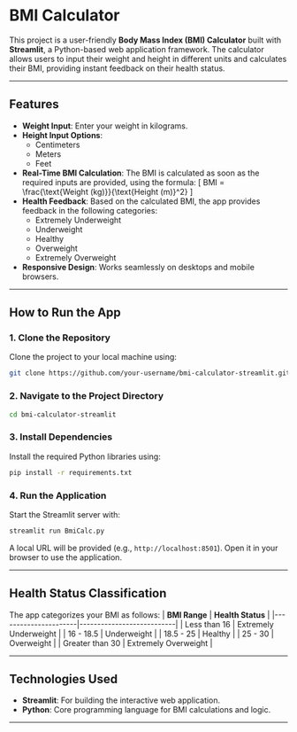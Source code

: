 # **BMI Calculator**

This project is a user-friendly **Body Mass Index (BMI) Calculator** built with **Streamlit**, a Python-based web application framework. The calculator allows users to input their weight and height in different units and calculates their BMI, providing instant feedback on their health status.

---

## **Features**
- **Weight Input**: Enter your weight in kilograms.
- **Height Input Options**: 
  - Centimeters
  - Meters
  - Feet
- **Real-Time BMI Calculation**: The BMI is calculated as soon as the required inputs are provided, using the formula:
  \[
  BMI = \frac{\text{Weight (kg)}}{\text{Height (m)}^2}
  \]
- **Health Feedback**: Based on the calculated BMI, the app provides feedback in the following categories:
  - Extremely Underweight
  - Underweight
  - Healthy
  - Overweight
  - Extremely Overweight
- **Responsive Design**: Works seamlessly on desktops and mobile browsers.

---

## **How to Run the App**

### **1. Clone the Repository**
Clone the project to your local machine using:
```bash
git clone https://github.com/your-username/bmi-calculator-streamlit.git
```

### **2. Navigate to the Project Directory**
```bash
cd bmi-calculator-streamlit
```

### **3. Install Dependencies**
Install the required Python libraries using:
```bash
pip install -r requirements.txt
```

### **4. Run the Application**
Start the Streamlit server with:
```bash
streamlit run BmiCalc.py
```
A local URL will be provided (e.g., `http://localhost:8501`). Open it in your browser to use the application.

---

## **Health Status Classification**
The app categorizes your BMI as follows:
| **BMI Range**       | **Health Status**         |
|----------------------|---------------------------|
| Less than 16         | Extremely Underweight     |
| 16 - 18.5            | Underweight              |
| 18.5 - 25            | Healthy                  |
| 25 - 30             | Overweight               |
| Greater than 30      | Extremely Overweight     |

---

## **Technologies Used**
- **Streamlit**: For building the interactive web application.
- **Python**: Core programming language for BMI calculations and logic.
  
---
